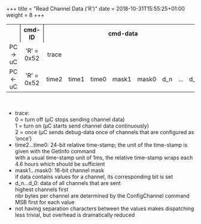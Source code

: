 +++
title = "Read Channel Data ('R')"
date = 2018-10-31T15:55:25+01:00
weight = 8
+++
<table style="text-align: center;">
    <tr>
        <th></th>
        <th style="text-align: center; border-left: 1px solid black;">cmd-ID</th>
        <th style="text-align: center; border-left: 1px solid black;" colspan="10">cmd-data</th>
    </tr>
    <tr>
      <td> PC -> uC </td>
      <td> 'R' = 0x52 </td>
      <td> trace </td>     
    </tr>
    <tr>
      <td> PC <- uC </td>
      <td> 'R' = 0x52 </td>
	  <td> time2 </td>
      <td> time1 </td>
      <td> time0 </td>
      <td> mask1 </td>
      <td> mask0 </td>
      <td> d_n </td>
	  <td> ... </td>
      <td> d_0 </td>
    </tr>
</table>​

* trace:  
 0 = turn off (µC stops sending channel data)  
 1 = turn on (µC starts send channel data continuously)  
 2 = once (µC sends debug-data once of channels that are configured as ‘once’)  
* time2…time0: 24-bit relative time-stamp; the unit of the time-stamp is given with the GetInfo command  
 with a usual time-stamp unit of 1ms, the relative time-stamp wraps each 4.6 hours which should be sufficient  
* mask1…mask0: 16-bit channel mask  
 if data contains values for a channel, its corresponding bit is set
* d_n…d_0: data of all channels that are sent  
 highest channels first  
 nbr bytes per channel are determined by the ConfigChannel command  
 MSB first for each value  
* not having separation characters between the values makes dispatching less trivial, but overhead is dramatically reduced
